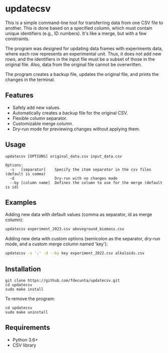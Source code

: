 # updatecsv

This is a simple command-line tool for transferring data from one CSV file to another. This is done based on a specified column, which must contain unique identifiers (e.g., ID numbers). It's like a merge, but with a few constraints.

The program was designed for updating data frames with experiments data, where each row represents an experimental unit. Thus, it does not add new rows, and the identifiers in the input file must be a subset of those in the original file. Also, data from the original file cannot be overwritten.

The program creates a backup file, updates the original file, and prints the changes in the terminal.

## Features

- Safely add new values.
- Automatically creates a backup file for the original CSV.
- Flexible column separator.
- Customizable merge column.
- Dry-run mode for previewing changes without applying them.

## Usage 

```
updatecsv [OPTIONS] original_data.csv input_data.csv

Options:
  -s   [separator]    Specify the item separator in the csv files (default is comma)
  -d                  Dry-run with no changes made
  --by [column name]  Defines the column to use for the merge (default is id)
```

## Examples

Adding new data with default values (comma as separator, id as merge column):

```bash
updatecsv experiment_2023.csv aboveground_biomass.csv
```

Adding new deta with custom options (semicolon as the separator, dry-run mode, and a custom merge column named 'key'):


```bash
updatecsv -s ';' -d --by key experiment_2022.csv alkaloids.csv
```


## Installation

```shell
git clone https://github.com/fdecunta/updatecsv.git
cd updatecsv
sudo make install
```

To remove the program:

```shell
cd updatecsv
sudo make uninstall
```

## Requirements

- Python 3.6+
- CSV library

